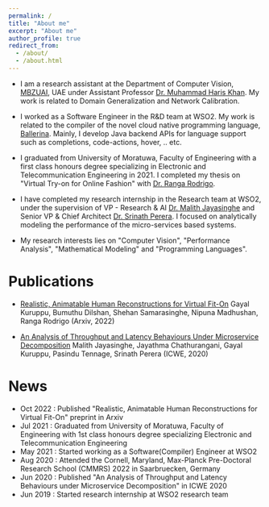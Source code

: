 ```yaml
---
permalink: /
title: "About me"
excerpt: "About me"
author_profile: true
redirect_from: 
  - /about/
  - /about.html
---
```


- I am a research assistant at the Department of Computer Vision, [MBZUAI](https://mbzuai.ac.ae/about/), UAE under Assistant Professor [Dr. Muhammad Haris Khan](https://scholar.google.com/citations?user=ZgERfFwAAAAJ&hl=en). My work is related to Domain Generalization and Network Calibration.

- I worked as a Software Engineer in the R&D team at WSO2. My work is related to the compiler of the novel cloud native programming language, [Ballerina](https://ballerina.io). Mainly, I develop Java backend APIs for language support such as completions, code-actions, hover, .. etc.

- I graduated from University of Moratuwa, Faculty of Engineering with a first class honours degree specializing in Electronic and Telecommunication Engineering in 2021. I completed my thesis on "Virtual Try-on for Online Fashion" with [Dr. Ranga Rodrigo](https://ranga.staff.uom.lk). 

- I have completed my research internship in the Research team at WSO2, under the supervision of VP - Research & AI [Dr. Malith Jayasinghe](https://wso2.com/about/team/malith-jayasinghe/) and Senior VP & Chief Architect [Dr. Srinath Perera](https://wso2.com/about/team/srinath-perera/). I focused on analytically modeling the performance of the micro-services based systems.

- My research interests lies on "Computer Vision", "Performance Analysis", "Mathematical Modeling" and "Programming Languages".

Publications
======
- [Realistic, Animatable Human Reconstructions for Virtual Fit-On](https://arxiv.org/abs/2210.08535) Gayal Kuruppu, Bumuthu Dilshan, Shehan Samarasinghe, Nipuna Madhushan, Ranga Rodrigo (Arxiv, 2022)

- [An Analysis of Throughput and Latency Behaviours Under Microservice Decomposition](https://link.springer.com/chapter/10.1007/978-3-030-50578-3_5) Malith Jayasinghe, Jayathma Chathurangani, Gayal Kuruppu, Pasindu Tennage, Srinath Perera (ICWE, 2020)

News
======
- Oct 2022 : Published "Realistic, Animatable Human Reconstructions for Virtual Fit-On" preprint in Arxiv
- Jul 2021 : Graduated from University of Moratuwa, Faculty of Engineering with 1st class honours degree specializing Electronic and Telecommunication Engineering
- May 2021 : Started working as a Software(Compiler) Engineer at WSO2
- Aug 2020 : Attended the Cornell, Maryland, Max-Planck Pre-Doctoral Research School (CMMRS) 2022 in Saarbruecken, Germany
- Jun 2020 : Published "An Analysis of Throughput and Latency Behaviours under Microservice Decomposition" in ICWE 2020
- Jun 2019 : Started research internship at WSO2 research team